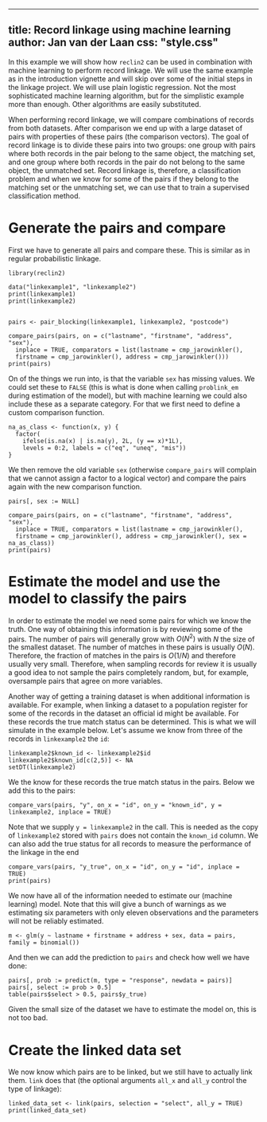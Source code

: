 <!--
%\VignetteEngine{simplermarkdown::mdweave_to_html}
%\VignetteIndexEntry{Record linkage using machine learning}
-->
---
title: Record linkage using machine learning
author: Jan van der Laan
css: "style.css"
---


In this example we will show how `reclin2` can be used in combination with
machine learning to perform record linkage. We will use the same example as in
the introduction vignette and will skip over some of the initial steps in the
linkage project. We will use plain logistic regression. Not the most
sophisticated machine learning algorithm, but for the simplistic example more
than enough. Other algorithms are easily substituted.

When performing record linkage, we will compare combinations of records from
both datasets. After comparison we end up with a large dataset of pairs with
properties of these pairs (the comparison vectors). The goal of record linkage
is to divide these pairs into two groups: one group with pairs where both
records in the pair belong to the same object, the matching set,  and one group
where both records in the pair do not belong to the same object, the unmatched
set. Record linkage is, therefore, a classification problem and when we know for
some of the pairs if they belong to the matching set or the unmatching set, we
can use that to train a supervised classification method.


# Generate the pairs and compare

First we have to generate all pairs and compare these. This is similar as in
regular probabilistic linkage.

```{.R}
library(reclin2)

data("linkexample1", "linkexample2")
print(linkexample1)
print(linkexample2)


pairs <- pair_blocking(linkexample1, linkexample2, "postcode")

compare_pairs(pairs, on = c("lastname", "firstname", "address", "sex"), 
  inplace = TRUE, comparators = list(lastname = cmp_jarowinkler(), 
  firstname = cmp_jarowinkler(), address = cmp_jarowinkler()))
print(pairs)
```

On of the things we run into, is that the variable `sex` has missing values. We
could set these to `FALSE` (this is what is done when calling `problink_em`
during estimation of the model), but with machine learning we could also include
these as a separate category. For that we first need to define a custom
comparison function.

```{.R}
na_as_class <- function(x, y) {
  factor(
    ifelse(is.na(x) | is.na(y), 2L, (y == x)*1L),
    levels = 0:2, labels = c("eq", "uneq", "mis"))
}
```

We then remove the old variable `sex` (otherwise `compare_pairs` will complain
that we cannot assign a factor to a logical vector) and compare the pairs again
with the new comparison function.


```{.R}
pairs[, sex := NULL]

compare_pairs(pairs, on = c("lastname", "firstname", "address", "sex"), 
  inplace = TRUE, comparators = list(lastname = cmp_jarowinkler(), 
  firstname = cmp_jarowinkler(), address = cmp_jarowinkler(), sex = na_as_class))
print(pairs)
```

# Estimate the model and use the model to classify the pairs

In order to estimate the model we need some pairs for which we know the truth.
One way of obtaining this information is by reviewing some of the pairs. 
The number of pairs will generally grow with $O(N^2)$ with $N$ the size of the
smallest dataset. The number of matches in these pairs is usually $O(N)$.
Therefore, the fraction of matches in the pairs is $O(1/N)$ and therefore
usually very small. Therefore, when sampling records for review it is usually a
good idea to not sample the pairs completely random, but, for example,
oversample pairs that agree on more variables. 

Another way of getting a training dataset is when additional information is
available. For example, when linking a dataset to a population register for some
of the records in the dataset an official id might be available. For these
records the true match status can be determined. This is what we will simulate
in the example below. Let's assume we know from three of the records in
`linkexample2` the `id`:

```{.R}
linkexample2$known_id <- linkexample2$id
linkexample2$known_id[c(2,5)] <- NA
setDT(linkexample2)
```

We the know for these records the true match status in the pairs. Below we add
this to the pairs:
```{.R}
compare_vars(pairs, "y", on_x = "id", on_y = "known_id", y = linkexample2, inplace = TRUE)
```
Note that we supply `y = linkexample2` in the call. This is needed as the copy
of `linkexample2` stored with `pairs` does not contain the `known_id` column. We
can also add the true status for all records to measure the performance of the
linkage in the end
```{.R}
compare_vars(pairs, "y_true", on_x = "id", on_y = "id", inplace = TRUE)
print(pairs)
```

We now have all of the information needed to estimate our (machine learning)
model. Note that this will give a bunch of warnings as we estimating six
parameters with only eleven observations and the parameters will not be reliably
estimated.

```{.R}
m <- glm(y ~ lastname + firstname + address + sex, data = pairs, family = binomial())
```

And then we can add the prediction to `pairs` and check how well we have done:

```{.R}
pairs[, prob := predict(m, type = "response", newdata = pairs)]
pairs[, select := prob > 0.5]
table(pairs$select > 0.5, pairs$y_true)
```

Given the small size of the dataset we have to estimate the model on, this is
not too bad. 


# Create the linked data set

We now know which pairs are to be linked, but we still have to actually link
them. `link` does that (the optional arguments `all_x` and `all_y` control the
type of linkage):

```{.R}
linked_data_set <- link(pairs, selection = "select", all_y = TRUE)
print(linked_data_set)
```

